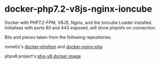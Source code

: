 # docker-php7.2-v8js-nginx-ioncube
Docker with PHP7.2-FPM, V8JS, Nginx, and the Ioncube Loader installed. Initialises with ports 80 and 443 exposed, will show phpinfo on connection.


Bits and pieces taken from the following repositories:

rome0z's [docker-phpfpm](https://github.com/romeOz/docker-phpfpm) and [docker-nginx-php](https://github.com/romeOz/docker-nginx-php)

phpv8 project's [php-v8 docker image](https://github.com/phpv8/dockerfiles/tree/master/php-v8)
